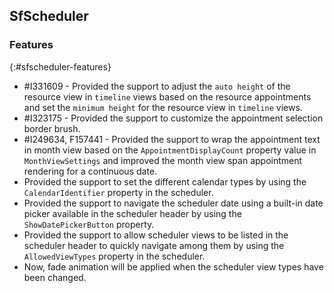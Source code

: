 ## SfScheduler

### Features
{:#sfscheduler-features}

* \#I331609 - Provided the support to adjust the `auto height` of the resource view in `timeline` views based on the resource appointments and set the `minimum height` for the resource view in `timeline` views.
* \#I323175 - Provided the support to customize the appointment selection border brush.
* \#I249634, F157441 - Provided the support to wrap the appointment text in month view based on the `AppointmentDisplayCount` property value in `MonthViewSettings` and improved the month view span appointment rendering for a continuous date.
* Provided the support to set the different calendar types by using the `CalendarIdentifier` property in the scheduler.
* Provided the support to navigate the scheduler date using a built-in date picker available in the scheduler header by using the `ShowDatePickerButton` property.
* Provided the support to allow scheduler views to be listed in the scheduler header to quickly navigate among them by using the `AllowedViewTypes` property in the scheduler.
* Now, fade animation will be applied when the scheduler view types have been changed.